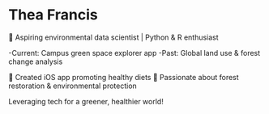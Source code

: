 # Thea Francis

🌱 Aspiring environmental data scientist | Python & R enthusiast

-Current: Campus green space explorer app
-Past: Global land use & forest change analysis

🍏 Created iOS app promoting healthy diets
🌳 Passionate about forest restoration & environmental protection

Leveraging tech for a greener, healthier world!

